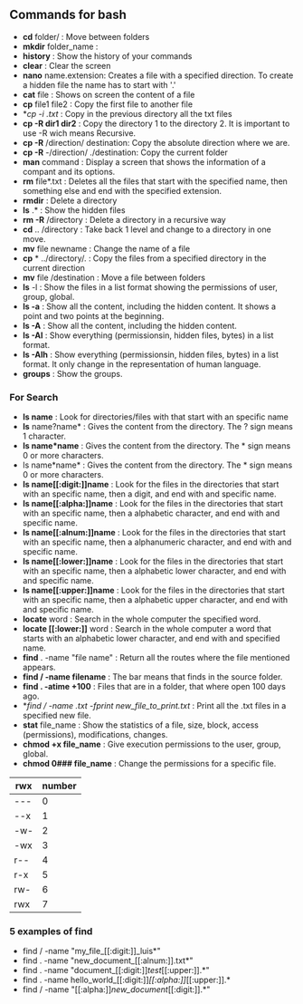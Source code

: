## Commands for bash
- **cd** folder/ : Move between folders
- **mkdir** folder_name : 
- **history** : Show the history of your commands
- **clear** : Clear the screen
- **nano** name.extension: Creates a file with a specified direction. To create a hidden file the name has to start with '.'
- **cat** file : Shows on screen the content of a file
- **cp** file1 file2 : Copy the first file to another file
- **cp -i *.txt** : Copy in the previous directory all the txt files 
- **cp -R dir1 dir2** : Copy the directory 1 to the directory 2. It is important to use -R wich means Recursive. 
- **cp -R** /direction/ destination: Copy the absolute direction where we are.
- **cp -R** -/direction/ ./destination: Copy the current folder
- **man** command : Display a screen that shows the information of a compant and its options. 
- **rm** file*.txt : Deletes all the files that start with the specified name, then something else and end with the specified extension.
- **rmdir** : Delete a directory
- **ls** .* : Show the hidden files 
- **rm -R** /directory : Delete a directory in a recursive way 
- **cd** .. /directory : Take back 1 level and change to a directory in one move. 
- **mv** file newname : Change the name of a file 
- **cp** * ../directory/. : Copy the files from a specified directory in the current direction
- **mv** file /destination : Move a file between folders 
- **ls** -l : Show the files in a list format showing the permissions of user, group, global.
- **ls -a** : Show all the content, including the hidden content. It shows a point and two points at the beginning.
- **ls -A** : Show all the content, including the hidden content.
- **ls -Al** : Show everything (permissionsin, hidden files, bytes) in a list format.
- **ls -Alh** : Show everything (permissionsin, hidden files, bytes) in a list format. It only change in the representation of human language.
- **groups** : Show the groups.

### For Search
- **ls name** : Look for directories/files with that start with an specific name
- **ls** name?name* : Gives the content from the directory. The ? sign means 1 character.
- **ls name*name** : Gives the content from the directory. The * sign means 0 or more characters.
- ls name\*name\* : Gives the content from the directory. The * sign means 0 or more characters.
- **ls name[[:digit:]]name** : Look for the files in the directories that start with an specific name, then a digit, and end with and specific name.
- **ls name[[:alpha:]]name** : Look for the files in the directories that start with an specific name, then a alphabetic character, and end with and specific name.
- **ls name[[:alnum:]]name** : Look for the files in the directories that start with an specific name, then a alphanumeric character, and end with and specific name.
- **ls name[[:lower:]]name** : Look for the files in the directories that start with an specific name, then a alphabetic lower character, and end with and specific name.
- **ls name[[:upper:]]name** : Look for the files in the directories that start with an specific name, then a alphabetic upper character, and end with and specific name.
- **locate** word : Search in the whole computer the specified word.
- **locate [[:lower:]]** word : Search in the whole computer a word that starts with an alphabetic lower character, and end with and specified name.
- **find** . -name "file name" : Return all the routes where the file mentioned appears.
- **find / -name filename** : The bar means that finds in the source folder.
- **find . -atime +100** : Files that are in a folder, that where open 100 days ago.
- **find / -name *.txt -fprint new_file_to_print.txt** : Print all the .txt files in a specified new file.
- **stat** file_name : Show the statistics of a file, size, block, access (permissions), modifications, changes.
- **chmod +x file_name** : Give execution permissions to the user, group, global.
- **chmod 0### file_name** : Change the permissions for a specific file.

| rwx | number |
|-----|--------|
| --- | 0      |
| --x | 1      |
| -w- | 2      |
| -wx | 3      |
| r-- | 4      |
| r-x | 5      |
| rw- | 6      |
| rwx | 7      |

### 5 examples of find
- find / -name "my_file_[[:digit:]]_luis*"
- find . -name "new_document_[[:alnum:]].txt*"
- find . -name "document_[[:digit:]]_test_[[:upper:]].*"
- find . -name hello_world_[[:digit:]]_[[:alpha:]]_[[:upper:]].*
- find / -name "[[:alpha:]]_new_document_[[:digit:]].*"
